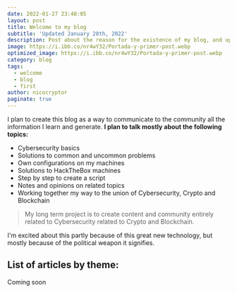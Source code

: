 ```yaml
---
date: 2022-01-27 23:48:05
layout: post
title: Welcome to my blog
subtitle: 'Updated January 28th, 2022'
description: Post about the reason for the existence of my blog, and updated every time there is a new post
image: https://i.ibb.co/nr4wY32/Portada-y-primer-post.webp
optimized_image: https://i.ibb.co/nr4wY32/Portada-y-primer-post.webp
category: blog
tags:
  - welcome
  - blog
  - first
author: nicocryptor
paginate: true
---
```


I plan to create this blog as a way to communicate to the community all the information I learn and generate. **I plan to talk mostly about the following topics:**

* Cybersecurity basics
* Solutions to common and uncommon problems 
* Own configurations on my machines
* Solutions to HackTheBox machines
* Step by step to create a script
* Notes and opinions on related topics
* Working together my way to the union of Cybersecurity, Crypto and Blockchain

> My long term project is to create content and community entirely related to Cybersecurity related to Crypto and Blockchain.

I'm excited about this partly because of this great new technology, but mostly because of the political weapon it signifies.

<!--page-->

## List of articles by theme:

Coming soon

<!--page-->

